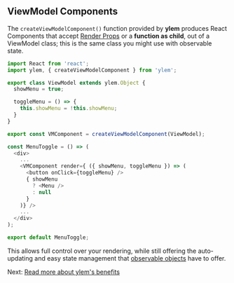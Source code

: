 ## ViewModel Components

The `createViewModelComponent()` function provided by **ylem** produces React Components that accept [Render Props](https://reactjs.org/docs/render-props.html) or a **function as child**, out of a ViewModel class; this is the same class you might use with observable state.

```js
import React from 'react';
import ylem, { createViewModelComponent } from 'ylem';

export class ViewModel extends ylem.Object {
  showMenu = true;

  toggleMenu = () => {
    this.showMenu = !this.showMenu;
  }
}

export const VMComponent = createViewModelComponent(ViewModel);

const MenuToggle = () => (
  <div>
    ...
    <VMComponent render={ ({ showMenu, toggleMenu }) => (
      <button onClick={toggleMenu} />
      { showMenu
        ? <Menu />
        : null
      }
    )} />
    ...
  </div>
);

export default MenuToggle;
```

This allows full control over your rendering, while still offering the auto-updating and easy state management that [observable objects](https://canjs.com/doc/can-observe.html) have to offer.

Next: [Read more about ylem's benefits](./benefits.md)
